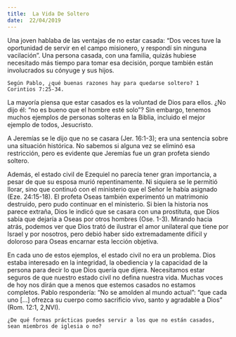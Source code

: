 ```yaml
---
title:  La Vida De Soltero
date:  22/04/2019
---
```


Una joven hablaba de las ventajas de no estar casada: “Dos veces tuve la oportunidad de servir en el campo misionero, y respondí sin ninguna vacilación”. Una persona casada, con una familia, quizás hubiese necesitado más tiempo para tomar esa decisión, porque también están involucrados su cónyuge y sus hijos.

`Según Pablo, ¿qué buenas razones hay para quedarse soltero? 1 Corintios 7:25-34.`

La mayoría piensa que estar casados es la voluntad de Dios para ellos. ¿No dijo él: “no es bueno que el hombre esté solo”? Sin embargo, tenemos muchos ejemplos de personas solteras en la Biblia, incluido el mejor ejemplo de todos, Jesucristo.

A Jeremías se le dijo que no se casara (Jer. 16:1-3); era una sentencia sobre una situación histórica. No sabemos si alguna vez se eliminó esa restricción, pero es evidente que Jeremías fue un gran profeta siendo soltero.

Además, el estado civil de Ezequiel no parecía tener gran importancia, a pesar de que su esposa murió repentinamente. Ni siquiera se le permitió llorar, sino que continuó con el ministerio que el Señor le había asignado (Eze. 24:15-18). El profeta Oseas también experimentó un matrimonio destruido, pero pudo continuar en el ministerio. Si bien la historia nos parece extraña, Dios le indicó que se casara con una prostituta, que Dios sabía que dejaría a Oseas por otros hombres (Ose. 1-3). Mirando hacia atrás, podemos ver que Dios trató de ilustrar el amor unilateral que tiene por Israel y por nosotros, pero debió haber sido extremadamente difícil y doloroso para Oseas encarnar esta lección objetiva.

En cada uno de estos ejemplos, el estado civil no era un problema. Dios estaba interesado en la integridad, la obediencia y la capacidad de la persona para decir lo que Dios quería que dijera. Necesitamos estar seguros de que nuestro estado civil no defina nuestra vida. Muchas voces de hoy nos dirán que a menos que estemos casados no estamos completos. Pablo respondería: “No se amolden al mundo actual”: “que cada uno [...] ofrezca su cuerpo como sacrificio vivo, santo y agradable a Dios” (Rom. 12:1, 2,NVI).

`¿De qué formas prácticas puedes servir a los que no están casados, sean miembros de iglesia o no?`